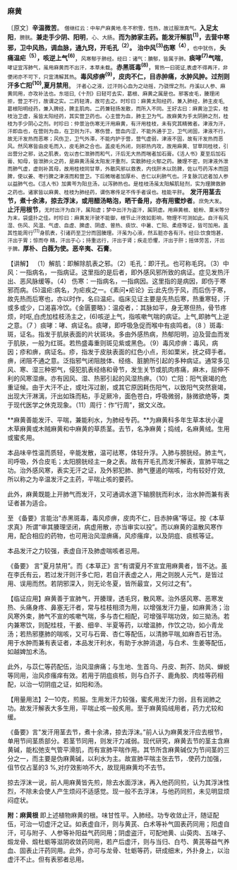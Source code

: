 ### 麻黄

〔原文〕**辛温微苦**。<small> 僧继红云：中牟产麻黄地.冬不积雪，性热，故过服泄真气。</small>**入足太阳**，<small>膀胱</small>。**兼走手少阴、阳明**，<small>心、大肠</small>。**而为肺家主药。能发汗解肌<sup>(1)</sup>，去营中寒邪，卫中风热，调血脉，通九窍，开毛孔<sup>（2）</sup>。**
**治中风<sup>(3)</sup>伤寒<sup>（4）</sup>**，<small>也中犹伤</small>，**头痛温疟<sup>（5）</sup>，咳逆上气<sup>(6)</sup>**，<small>风寒郁于肺经。经曰：诸气：膹郁，皆属于肺。</small>**痰哮<sup>(7)</sup>气喘**，<small>哮证宜泻肺气，虽用麻黄而不出汗，本草未载</small>。**赤黑斑毒<sup>(8)</sup>**，<small>胃热一曰斑证,表虚不得再汗，非便闭亦不可下，只宜清解其热</small>。**毒风疹痹<sup>(9)</sup>，皮肉不仁，目赤肿痛，水肿风肿。过剂则汗多亡阳<sup>(10)</sup>,夏月禁用**。 <small>汗者心之液，过汗则心血为之动摇，乃骁悍之剂。丹溪以人参、麻黄同用，亦攻补法也。东垣曰,《十剂》曰轻可去实，葛根、麻黄之属是也。邪客皮毛，腠理闭拒，营卫不行，故谓之实。二药轻清，故可去之。时珍曰：麻黄太阳经药，兼入肺经，肺主皮毛,葛根阳明经药，兼入脾经，脾主肌肉。二药兼轻扬发散，而所入不同。王好古曰：麻黄治卫实，桂枝治卫虚，虽皆太阳经药，其实营卫药也。心主营为血，肺主卫为气。故麻黄为手太阴肺之剂，桂枝为手少阴心之剂。时珍曰：仲景治伤寒无汗用麻黄，有汗用桂枝，未有究其精微者。津液为汗，汗即血也，在营则为血，在卫则为汗。寒伤营，营血内涩，不能外通于卫，卫气闭固，津液不行，故无汗发热而恶寒；风伤卫，卫气外滞，不能内护于营，营气虚弱，津液不固，故有汗发热而恶风。然风寒皆由皮毛而入，皮毛肺之合也。盖皮毛外闭，则邪热内攻，故用麻黄、甘草同桂枝，引出营分之邪，达之肌表，佐以杏仁泄肺而和气，汗后无大热而喘者加石膏。《活人书》夏至后加石膏、知母，皆泄肺火之药，是麻黄汤虽太阳发汗重剂，实散肺经火郁之药。腠理不密，则津液外泄而肺气虚，虚则补其母，故用桂枝同甘草，外散风邪以救表，内伐肝木以防脾，佐以芍药泻木而固脾，使以姜、枣行脾之津液而和营卫。下后微喘者加厚朴、杏仁以利肺气也。汗复脉沉迟者加人参以益肺气也。《活人书》加黄芩为阳旦汤，以泻肺热也。是桂枝汤虽太阳解肌轻剂，实为理脾救肺之药也。诸家皆以麻黄、桂枝为肺经药，谓伤寒传足不传手者误也。桂能平肝</small>。 **发汗用茎去节，煮十余沸，掠去浮沫，或用醋汤略泡，晒干备用，亦有用蜜炒者**。<small>庶免大发</small>。**止汗用根节**，<small>无时出汗为自汗，属阳虚；梦中出汗为盗汗，属阴虚。用麻黄根、蛤粉、粟米等分为末，袋盛扑之佳。时珍曰：麻黄发汗驶不能御，根节止汗效如影响，物理不可测如此。自汗有风湿、伤风、风温、气虚、血虚、脾虚、阴虚、曽热、痰饮、中暑、亡阳、柔痉等证，皆可加用。盖其性能周行<sup>(11)</sup>身肌表，引诸药至卫分而固腠理。汗虽为心液，然五脏亦各有汗。经曰:饮食饱甚，汗出于胃；惊而夺
精，汗出于心；持重远行，汗出于肾；疾走恐懼，汗出于肝；摇体劳苦，汗出于脾。</small>**厚朴、白薇为使。恶辛夷、石膏**。

【讲解】 （1）解肌：即解除肌表之邪。（2）毛孔：即汗孔。也可称毛窍。（3）中风：一指病名，一指病证。这里指的是后者，即外感风邪所致的病证。症见发热汗出、恶风脉缓等。（4） 伤寒：一指病名，一指病因。这里指的是病因，即伤于寒邪而病。(5)温疟:病名，为疟疾之一。《素问•疟论》云:此先伤于风，而后伤于寒，故先热而后寒也，亦以时作，名曰温疟。临床见证主要是先热后寒，热重寒轻，汗或多或少，口渴喜冷饮。《金匮要略》：温疫者，：其脉如平，身无寒但热，骨节疼烦，时呕,白虎加桂枝汤主之，(6)咳逆上气，指咳嗽气喘的病证。上气,即肺气上逆之意。（7 ）痰哮：哮、病证名。痰哮，即呼吸急促而喉中有痰鸣者。（8 ）斑毒:斑，证名。指发于肌肤表面的片状斑块。多由外感热病，热郁阳明，迫及营血而发于肌肤，一般为红斑。若热盛毒重则斑见紫或黑色。（9）毒风疹痹：毒风，病因；疹和痹，病证名。疹，指发于皮肤表面的红色小点，形如栗米，抚之碍手者。痹，闭阻不通之意。泛指邪气闭阻肢体、经络、脏腑所引起的多种病证。通常多见风、寒、湿三种邪气，侵犯肌表经络和骨节，发生关节或肌肉疼痛，麻木，屈伸不利的风寒湿痹。亦有因风、湿、热邪引起的风湿热痹。（10）亡阳：阳气衰竭的危重证候。由于大汗不止，或吐泻过剧，或其它原因耗伤阳气，以致阳气突然衰竭，出现大汗淋漓，汗出如珠而粘，手足厥冷，面色苍白，呼吸微弱，脉微欲绝等，类于现代医学之休克现象。（11）周行：作“行周”，据文义改。

**麻黄善能发汗、平喘，兼能利水，为肺经专药。**为麻黄科多年生草本状小灌木草麻黄或木贼麻黄和中麻黄的草质茎。去节，名净麻黄；捣绒，名麻黄绒。生用或蜜炙用。

本品味辛性温而质轻，辛能发散，温可祛寒，体轻升浮。入肺与膀胱经。肺主气，司呼吸，外合皮毛；太阳膀胱经主一身之表。故有开毛孔而发汗解表，宣肺平喘之功。治外感风寒，表实无汗之证，及外邪犯肺、肺气壅遏的喘咳，均有较好疗效,所以称之为辛温发汗之主药，平喘止咳的要药。

此外，麻黄既能上开肺气而发汗，又可通调水道下输膀胱而利水，治水肿而兼有表证者甚为适合。

至 《备要》言能治"赤黑斑毒，毒风疹痹，皮肉不仁，目赤肿痛”等证。按《本草求真》所谓“审其腠理坚闭，病虚用散，亦当审实以投”。而以麻黄的温散风寒作用，配合相应的药物，也可用治风湿痹痛，风疹瘙痒，以及阴疽、痰核等证。

本品发汗之力较强，表虚自汗及肺虚喘咳者忌用。

《备要》 言"夏月禁用”。而《本草正》言“有谓夏月不宣宜用麻黄者，皆不达。虽在李氏有云，若过发汗则汗多亡阳，若自汗表虚之人，用之则脱人元气，是皆过用、误用而然。若阴邪深入，则无论冬夏，皆所最宜，又何过之有”。

【临证应用】麻黄善于宣肺气，开腠理，透毛窍，散风寒。治外感风寒、恶寒发热、头痛身疼、鼻塞无汗者，常与桂枝相须为用，以增强发汗力量，如麻黄汤；治风寒外束，肺气不宣的咳嗽气喘，多与杏仁相配，可增强平喘功效，如三拗汤。若内兼寒饮，则配桂枝，干姜、细辛、半夏等药，以增温肺，作饮之功，如小青龙汤；若热邪壅肺的喘咳，又可与石膏、杏仁等配伍，以清肺平喘,如麻杏石甘汤。用于水肿而兼有表证者，本品发汗利水，有助于水肿消退，与白术、生姜等配伍，如越婢加术汤。

此外，与苡仁等药配伍，治风湿痹痛；与生地、生首乌、丹皮、荆芥、防风、蝉蜕等同用，治风疹瘙痒有效。若用于阴疽痰核，则与白芥子、鹿角胶、肉桂等药相配，以治一切阴疽之证，如阳和汤。

【用量用法】2—10克，煎服。生用发汗力较强，蜜炙用发汗力弱，且有润肺之功。故发汗解表大多生用，平喘止咳一般炙用。至于麻黄捣绒用者，药力尤较和缓。

《备要》言"发汗用茎去节，煮十余沸，掠去浮沫。”前人认为麻黄发汗应去根节，单用节间茎质部分。若茎节同用，则发汗力减弱。现代研究，麻黄去节的茎主含麻黄碱，能松弛支气管平滑肌，而有宣肺平喘作用。其节所含麻黄碱仅为节间茎的三分之一，而主要是伪麻黄碱，以利水为主。故宣肺平喘主张去节，.使药力加强，伹节仅占茎的3 %,对疗效影响不大，故现用麻黄均不去节。

掠去浮沫一说，前人用麻黄皆先煎，除去水面浮沫，再入他药同煎，认为其浮沫性烈，不除未会使人产生烦闷不适感觉。现一般不去浮沫，与他药同煎，未见明显烦闷症状。

**附：麻黄根** 即上述植物麻黄的根。味甘性平。入肺经。功专收敛止汗，随证配伍，可治一切虚汗之证。如表虚自汗，则与黄芪、白术等补气固表药同用；阳虚自汗，可与附子、人参等补阳益气药同用；阴虚盗汗，可配地黄、山萸肉、五味子、煅龙骨、煅杜蛎等滋阴收敛药同用，若产后虚汗，则与当归、白芍、黄芪等益气养血、固表止汗药同用。此外，亦可与龙骨、牡蛎等药，研成细末，外扑身上，以治虚汗不止。但有表邪者忌用。